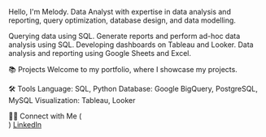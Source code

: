 Hello, I'm Melody. Data Analyst with expertise in data analysis and reporting, query optimization, database design, and data modelling.

Querying data using SQL.
Generate reports and perform ad-hoc data analysis using SQL.
Developing dashboards on Tableau and Looker.
Data analysis and reporting using Google Sheets and Excel.

📚 Projects
Welcome to my portfolio, where I showcase my projects.

🛠️ Tools
Language: SQL, Python
Database: Google BigQuery, PostgreSQL, MySQL
Visualization: Tableau, Looker

👋🏻 Connect with Me
(<br>)
[LinkedIn](https://www.linkedin.com/in/melodywongk/)
